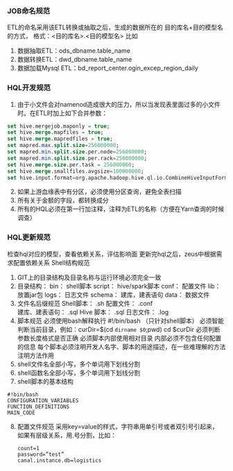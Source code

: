 ### JOB命名规范
ETL的命名采用该ETL转换或抽取之后，生成的数据所在的 目的库名+目的模型名 的方式， 格式：<目的库名>.<目的模型名>
比如
1. 数据抽取ETL：ods_dbname.table_name
2. 数据转换ETL：dwd_dbname.table_name
3. 数据加载Mysql ETL：bd_report_center.ogin_excep_region_daily

### HQL开发规范
1. 由于小文件会对namenod造成很大的压力，所以当发现表里面过多的小文件时。在ETL时加上如下合并参数：
```SQL
set hive.mergejob.maponly = true;
set hive.merge.mapfiles = true;
set hive.merge.mapredfiles = true;
set mapred.max.split.size=256000000;
set mapred.min.split.size.per.node=256000000;
set mapred.min.split.size.per.rack=256000000;
set hive.merge.size.per.task = 256000000;
set hive.merge.smallfiles.avgsize=100000000;
set hive.input.format=org.apache.hadoop.hive.ql.io.CombineHiveInputFormat;
```
2.  如果上游血缘表中有分区，必须使用分区查询，避免全表扫描
3.  所有关于金额的字段，都转换成分
4.  所有的HQL必须在第一行加注释，注释为ETL的名称（方便在Yarn查询的时候调查）

### HQL更新规范
检查hql对应的模型，查看依赖关系，评估影响面
更新完hql之后，zeus中根据需求配置依赖关系
Shell结构规范
1. GIT上的目录结构及目录名称与运行环境必须完全一致
2. 目录结构：
bin： shell脚本
script： hive/spark脚本
conf： 配置文件
lib： 放置jar包
logs： 日志文件
schema： 建库，建表语句
data： 数据文件
3. 文件名后缀规范
Shell脚本： .sh
配置文件：  .conf  
建库、建表语句：  .sql
Hive 脚本： .sql
日志文件： .log
4. 脚本规范
必须使用bash解释执行  #!/bin/bash （只针对shell脚本）
必须智能判断当前目录，例如：curDir=$(cd `dirname $0`;pwd)   cd $curDir
必须判断参数长度格式是否正确
必须脚本内部使用相对目录
内部必须不包含任何配置的信息
每个脚本必须注明开发人名字、脚本的用途描述，在一些难理解的方法注明方法作用
5.  shell文件名全部小写，多个单词用下划线分割
6. shell函数名全部小写，多个单词用下划线分割
7.  shell脚本的基本结构
```shell
#!bin/bash
CONFIGURATION_VARIABLES
FUNCTION_DEFINITIONS
MAIN_CODE
```

8. 配置文件规范
    采用key=value的样式，字符串用单引号或者双引号引起来， 如果有层级关系，用.号分割，比如：
    ```
    count=1
    password=”test”
    canal.instance.db=logistics
```
